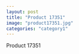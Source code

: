 ```yaml
---
layout: post
title: "Product 17351"
image: "product17351.jpg"
categories: "category1"
---
```

Product 17351
